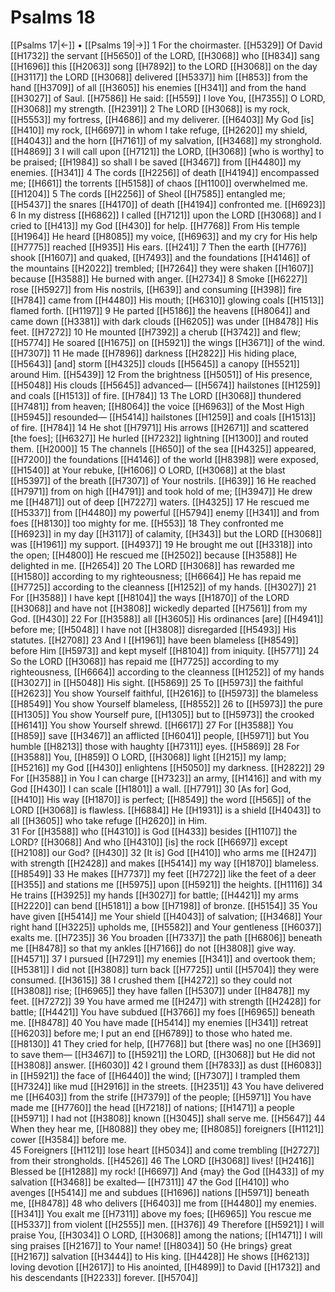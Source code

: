 # Psalms 18
[[Psalms 17|←]] • [[Psalms 19|→]]
1 For the choirmaster. [[H5329]] Of David [[H1732]] the servant [[H5650]] of the LORD, [[H3068]] who [[H834]] sang [[H1696]] this [[H2063]] song [[H7892]] to the LORD [[H3068]] on the day [[H3117]] the LORD [[H3068]] delivered [[H5337]] him [[H853]] from the hand [[H3709]] of all [[H3605]] his enemies [[H341]] and from the hand [[H3027]] of Saul. [[H7586]] He said: [[H559]] I love You, [[H7355]] O LORD, [[H3068]] my strength. [[H2391]] 
2 The LORD [[H3068]] is my rock, [[H5553]] my fortress, [[H4686]] and my deliverer. [[H6403]] My God [is] [[H410]] my rock, [[H6697]] in whom I take refuge, [[H2620]] my shield, [[H4043]] and the horn [[H7161]] of my salvation, [[H3468]] my stronghold. [[H4869]] 
3 I will call upon [[H7121]] the LORD, [[H3068]] [who is worthy] to be praised; [[H1984]] so shall I be saved [[H3467]] from [[H4480]] my enemies. [[H341]] 
4 The cords [[H2256]] of death [[H4194]] encompassed me; [[H661]] the torrents [[H5158]] of chaos [[H1100]] overwhelmed me. [[H1204]] 
5 The cords [[H2256]] of Sheol [[H7585]] entangled me; [[H5437]] the snares [[H4170]] of death [[H4194]] confronted me. [[H6923]] 
6 In my distress [[H6862]] I called [[H7121]] upon  the LORD [[H3068]] and I cried to [[H413]] my God [[H430]] for help. [[H7768]] From His temple [[H1964]] He heard [[H8085]] my voice, [[H6963]] and my cry for His help [[H7775]] reached [[H935]] His ears. [[H241]] 
7 Then the earth [[H776]] shook [[H1607]] and quaked, [[H7493]] and the foundations [[H4146]] of the mountains [[H2022]] trembled; [[H7264]] they were shaken [[H1607]] because [[H3588]] He burned with anger. [[H2734]] 
8 Smoke [[H6227]] rose [[H5927]] from His nostrils, [[H639]] and consuming [[H398]] fire [[H784]] came from [[H4480]] His mouth; [[H6310]] glowing coals [[H1513]] flamed forth. [[H1197]] 
9 He parted [[H5186]] the heavens [[H8064]] and came down [[H3381]] with dark clouds [[H6205]] was under [[H8478]] His feet. [[H7272]] 
10 He mounted [[H7392]] a cherub [[H3742]] and flew; [[H5774]] He soared [[H1675]] on [[H5921]] the wings [[H3671]] of the wind. [[H7307]] 
11 He made [[H7896]] darkness [[H2822]] His hiding place, [[H5643]] [and] storm [[H4325]] clouds [[H5645]] a canopy [[H5521]] around Him. [[H5439]] 
12 From the brightness [[H5051]] of His presence, [[H5048]] His clouds [[H5645]] advanced— [[H5674]] hailstones [[H1259]] and coals [[H1513]] of fire. [[H784]] 
13 The LORD [[H3068]] thundered [[H7481]] from heaven; [[H8064]] the voice [[H6963]] of the Most High [[H5945]] resounded— [[H5414]] hailstones [[H1259]] and coals [[H1513]] of fire. [[H784]] 
14 He shot [[H7971]] His arrows [[H2671]] and scattered [the foes]; [[H6327]] He hurled [[H7232]] lightning [[H1300]] and routed them. [[H2000]] 
15 The channels [[H650]] of the sea [[H4325]] appeared, [[H7200]] the foundations [[H4146]] of the world [[H8398]] were exposed, [[H1540]] at Your rebuke, [[H1606]] O LORD, [[H3068]] at the blast [[H5397]] of the breath [[H7307]] of Your nostrils. [[H639]] 
16 He reached [[H7971]] from on high [[H4791]] and took hold of me; [[H3947]] He drew me [[H4871]] out of deep [[H7227]] waters. [[H4325]] 
17 He rescued me [[H5337]] from [[H4480]] my powerful [[H5794]] enemy [[H341]] and from foes [[H8130]] too mighty for me. [[H553]] 
18 They confronted me [[H6923]] in my day [[H3117]] of calamity, [[H343]] but the LORD [[H3068]] was [[H1961]] my support. [[H4937]] 
19 He brought me out [[H3318]] into the open; [[H4800]] He rescued me [[H2502]] because [[H3588]] He delighted in me. [[H2654]] 
20 The LORD [[H3068]] has rewarded me [[H1580]] according to my righteousness; [[H6664]] He has repaid me [[H7725]] according to the cleanness [[H1252]] of my hands. [[H3027]] 
21 For [[H3588]] I have kept [[H8104]] the ways [[H1870]] of the LORD [[H3068]] and have not [[H3808]] wickedly departed [[H7561]] from my God. [[H430]] 
22 For [[H3588]] all [[H3605]] His ordinances [are] [[H4941]] before me; [[H5048]] I have not [[H3808]] disregarded [[H5493]] His statutes. [[H2708]] 
23 And I [[H1961]] have been blameless [[H8549]] before Him [[H5973]] and kept myself [[H8104]] from iniquity. [[H5771]] 
24 So the LORD [[H3068]] has repaid me [[H7725]] according to my righteousness, [[H6664]] according to the cleanness [[H1252]] of my hands [[H3027]] in [[H5048]] His sight. [[H5869]] 
25 To [[H5973]] the faithful [[H2623]] You show Yourself faithful, [[H2616]] to [[H5973]] the blameless [[H8549]] You show Yourself blameless, [[H8552]] 
26 to [[H5973]] the pure [[H1305]] You show Yourself pure, [[H1305]] but to [[H5973]] the crooked [[H6141]] You show Yourself shrewd. [[H6617]] 
27 For [[H3588]] You [[H859]] save [[H3467]] an afflicted [[H6041]] people, [[H5971]] but You humble [[H8213]] those with haughty [[H7311]] eyes. [[H5869]] 
28 For [[H3588]] You, [[H859]] O LORD, [[H3068]] light [[H215]] my lamp; [[H5216]] my God [[H430]] enlightens [[H5050]] my darkness. [[H2822]] 
29 For [[H3588]] in You  I can charge [[H7323]] an army, [[H1416]] and with my God [[H430]] I can scale [[H1801]] a wall. [[H7791]] 
30 [As for] God, [[H410]] His way [[H1870]] is perfect; [[H8549]] the word [[H565]] of the LORD [[H3068]] is flawless. [[H6884]] He [[H1931]] is a shield [[H4043]] to all [[H3605]] who take refuge [[H2620]] in Him.  
31 For [[H3588]] who [[H4310]] is God [[H433]] besides [[H1107]] the LORD? [[H3068]] And who [[H4310]] [is] the rock [[H6697]] except [[H2108]] our God? [[H430]] 
32 [It is] God [[H410]] who arms me [[H247]] with strength [[H2428]] and makes [[H5414]] my way [[H1870]] blameless. [[H8549]] 
33 He makes [[H7737]] my feet [[H7272]] like the feet of a deer [[H355]] and stations me [[H5975]] upon [[H5921]] the heights. [[H1116]] 
34 He trains [[H3925]] my hands [[H3027]] for battle; [[H4421]] my arms [[H2220]] can bend [[H5181]] a bow [[H7198]] of bronze. [[H5154]] 
35 You have given [[H5414]] me  Your shield [[H4043]] of salvation; [[H3468]] Your right hand [[H3225]] upholds me, [[H5582]] and Your gentleness [[H6037]] exalts me. [[H7235]] 
36 You broaden [[H7337]] the path [[H6806]] beneath me [[H8478]] so that my ankles [[H7166]] do not [[H3808]] give way. [[H4571]] 
37 I pursued [[H7291]] my enemies [[H341]] and overtook them; [[H5381]] I did not [[H3808]] turn back [[H7725]] until [[H5704]] they were consumed. [[H3615]] 
38 I crushed them [[H4272]] so they could not [[H3808]] rise; [[H6965]] they have fallen [[H5307]] under [[H8478]] my feet. [[H7272]] 
39 You have armed me [[H247]] with strength [[H2428]] for battle; [[H4421]] You have subdued [[H3766]] my foes [[H6965]] beneath me. [[H8478]] 
40 You have made [[H5414]] my enemies [[H341]] retreat [[H6203]] before me;  I put an end [[H6789]] to those who hated me. [[H8130]] 
41 They cried for help, [[H7768]] but [there was] no one [[H369]] to save them— [[H3467]] to [[H5921]] the LORD, [[H3068]] but He did not [[H3808]] answer. [[H6030]] 
42 I ground them [[H7833]] as dust [[H6083]] in [[H5921]] the face of [[H6440]] the wind; [[H7307]] I trampled them [[H7324]] like mud [[H2916]] in the streets. [[H2351]] 
43 You have delivered me [[H6403]] from the strife [[H7379]] of the people; [[H5971]] You have made me [[H7760]] the head [[H7218]] of nations; [[H1471]] a people [[H5971]] I had not [[H3808]] known [[H3045]] shall serve me. [[H5647]] 
44 When they hear me, [[H8088]] they obey me; [[H8085]] foreigners [[H1121]] cower [[H3584]] before me.  
45 Foreigners [[H1121]] lose heart [[H5034]] and come trembling [[H2727]] from their strongholds. [[H4526]] 
46 The LORD [[H3068]] lives! [[H2416]] Blessed be [[H1288]] my rock! [[H6697]] And {may} the God [[H433]] of my salvation [[H3468]] be exalted— [[H7311]] 
47 the God [[H410]] who avenges [[H5414]] me  and subdues [[H1696]] nations [[H5971]] beneath me, [[H8478]] 
48 who delivers [[H6403]] me from [[H4480]] my enemies. [[H341]] You exalt me [[H7311]] above my foes; [[H6965]] You rescue me [[H5337]] from violent [[H2555]] men. [[H376]] 
49 Therefore [[H5921]] I will praise You, [[H3034]] O LORD, [[H3068]] among the nations; [[H1471]] I will sing praises [[H2167]] to Your name! [[H8034]] 
50 {He brings}  great [[H2167]] salvation [[H3444]] to His king. [[H4428]] He shows [[H6213]] loving devotion [[H2617]] to His anointed, [[H4899]] to David [[H1732]] and his descendants [[H2233]] forever. [[H5704]] 
